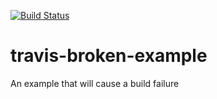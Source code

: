 [![Build Status](https://travis-ci.org/andela-akhenda/travis-broken-example.svg?branch=master)](https://travis-ci.org/andela-akhenda/travis-broken-example)

# travis-broken-example

An example that will cause a build failure
